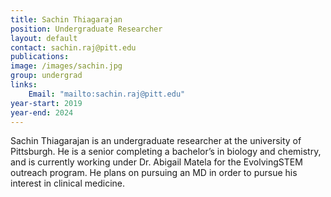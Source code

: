 ```yaml
---
title: Sachin Thiagarajan
position: Undergraduate Researcher
layout: default
contact: sachin.raj@pitt.edu
publications: 
image: /images/sachin.jpg
group: undergrad
links:
    Email: "mailto:sachin.raj@pitt.edu"
year-start: 2019
year-end: 2024
---
```

Sachin Thiagarajan is an undergraduate researcher at the university of Pittsburgh. He is a senior completing a bachelor’s in biology and chemistry, and is currently working under Dr. Abigail Matela for the EvolvingSTEM outreach program. He plans on pursuing an MD in order to pursue his interest in clinical medicine.